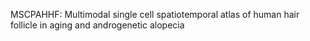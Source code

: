 MSCPAHHF: Multimodal single cell spatiotemporal atlas of human hair follicle in aging and androgenetic alopecia
